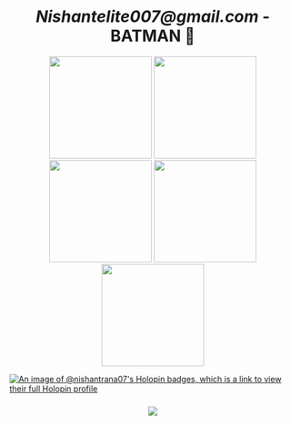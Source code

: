 <div width="100%" align="center"><Center><h1><i>Nishantelite007@gmail.com</i> - BATMAN 🦇 </h1></Center></div>
<!-- <pre>
                                  ___           ___           ___       ___       ___     
                                 /\__\         /\  \         /\__\     /\__\     /\  \    
                                /:/  /        /::\  \       /:/  /    /:/  /    /::\  \   
                               /:/__/        /:/\:\  \     /:/  /    /:/  /    /:/\:\  \  
                              /::\  \ ___   /::\~\:\  \   /:/  /    /:/  /    /:/  \:\  \ 
                             /:/\:\  /\__\ /:/\:\ \:\__\ /:/__/    /:/__/    /:/__/ \:\__\
                             \/__\:\/:/  / \:\~\:\ \/__/ \:\  \    \:\  \    \:\  \ /:/  /
                                  \::/  /   \:\ \:\__\    \:\  \    \:\  \    \:\  /:/  / 
                                  /:/  /     \:\ \/__/     \:\  \    \:\  \    \:\/:/  /  
                                 /:/  /       \:\__\        \:\__\    \:\__\    \::/  /   
                                 \/__/         \/__/         \/__/     \/__/     \/__/    
</pre>
 -->
<!--   <h3 align="center">Github Stats ⚡</h3> -->

<!--
<div align="center">
  <img src="https://github-readme-stats.vercel.app/api?username=Nishantrana07&theme=blueberry&count_private=true&hide_border=true&line_height=20" style="margin-right: 20px;" />
  <img src="https://github-readme-stats.vercel.app/api/top-langs/?username=Nishantrana07&layout=compact&theme=blueberry&count_private=true&hide_border=true" />
</div> 
-->

<div align="center">
  <img height="180em" src="https://github-profile-summary-cards.vercel.app/api/cards/profile-details?username=NishantRana07&theme=github_dark" />
  <img height="180em" src="https://github-profile-summary-cards.vercel.app/api/cards/repos-per-language?username=NishantRana07&theme=github_dark" />
  <img height="180em" src="https://github-profile-summary-cards.vercel.app/api/cards/most-commit-language?username=NishantRana07&theme=github_dark" />
  <img height="180em" src="https://github-profile-summary-cards.vercel.app/api/cards/stats?username=NishantRana07&theme=github_dark"/>
  <img height="180em" src="https://github-profile-summary-cards.vercel.app/api/cards/productive-time?username=NishantRana07&theme=github_dark" />
</div>





[![An image of @nishantrana07's Holopin badges, which is a link to view their full Holopin profile](https://holopin.me/nishantrana07)](https://holopin.io/@nishantrana07)
<!---
NishantRana07/NishantRana07 is a ✨ special ✨ repository because its `README.md` (this file) appears on your GitHub profile.
You can click the Preview link to take a look at your changes.
--->

<h3 align="center">
    <img src="https://readme-typing-svg.herokuapp.com/?font=Righteous&size=30&center=true&vCenter=true&width=500&height=70&duration=5000&lines=Thanks+for+visiting!+✌️;+Connect+me+on+Linkedin!;I'm+always+ready+to+collab+:)">
</h3>






